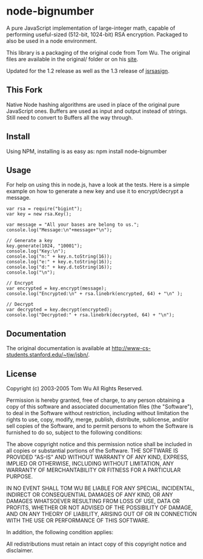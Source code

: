 node-bignumber
===============

A pure JavaScript implementation of large-integer math, capable of performing useful-sized (512-bit, 1024-bit) 
RSA encryption. Packaged to also be used in a node environment. 

This library is a packaging of the original code from Tom Wu. The original files are available in the
original/ folder or on his [site](http://www-cs-students.stanford.edu/~tjw/jsbn/).

Updated for the 1.2 release as well as the 1.3 release of [jsrsasign](https://github.com/kjur/jsrsasign).

This Fork
---------
Native Node hashing algorithms are used in place of the original pure JavaScript ones.
Buffers are used as input and output instead of strings.  Still need to convert to Buffers all the way through.

Install
-------

Using NPM, installing is as easy as:
    npm install node-bignumber

Usage
-----

For help on using this in node.js, have a look at the tests. Here is a simple example on
how to generate a new key and use it to encrypt/decrypt a message.

    var rsa = require("bigint");
    var key = new rsa.Key();

    var message = "All your bases are belong to us.";
    console.log("Message:\n"+message+"\n");

    // Generate a key
    key.generate(1024, "10001");
    console.log("Key:\n");
    console.log("n:" + key.n.toString(16));
    console.log("e:" + key.e.toString(16));
    console.log("d:" + key.d.toString(16));
    console.log("\n");

    // Encrypt
    var encrypted = key.encrypt(message);
    console.log("Encrypted:\n" + rsa.linebrk(encrypted, 64) + "\n" );

    // Decrypt
    var decrypted = key.decrypt(encrypted);
    console.log("Decrypted:" + rsa.linebrk(decrypted, 64) + "\n");

Documentation
-------------

The original documentation is available at <http://www-cs-students.stanford.edu/~tjw/jsbn/>.


License
-------

Copyright (c) 2003-2005  Tom Wu
All Rights Reserved.

Permission is hereby granted, free of charge, to any person obtaining
a copy of this software and associated documentation files (the
"Software"), to deal in the Software without restriction, including
without limitation the rights to use, copy, modify, merge, publish,
distribute, sublicense, and/or sell copies of the Software, and to
permit persons to whom the Software is furnished to do so, subject to
the following conditions:

The above copyright notice and this permission notice shall be
included in all copies or substantial portions of the Software.
THE SOFTWARE IS PROVIDED "AS-IS" AND WITHOUT WARRANTY OF ANY KIND, 
EXPRESS, IMPLIED OR OTHERWISE, INCLUDING WITHOUT LIMITATION, ANY 
WARRANTY OF MERCHANTABILITY OR FITNESS FOR A PARTICULAR PURPOSE.  

IN NO EVENT SHALL TOM WU BE LIABLE FOR ANY SPECIAL, INCIDENTAL,
INDIRECT OR CONSEQUENTIAL DAMAGES OF ANY KIND, OR ANY DAMAGES WHATSOEVER
RESULTING FROM LOSS OF USE, DATA OR PROFITS, WHETHER OR NOT ADVISED OF
THE POSSIBILITY OF DAMAGE, AND ON ANY THEORY OF LIABILITY, ARISING OUT
OF OR IN CONNECTION WITH THE USE OR PERFORMANCE OF THIS SOFTWARE.

In addition, the following condition applies:

All redistributions must retain an intact copy of this copyright notice
and disclaimer.
